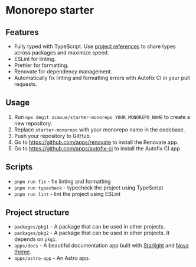# Monorepo starter

## Features

- Fully typed with TypeScript. Use [project references](https://typescriptlang.org/docs/handbook/project-references.html) to share types across packages and maximize speed.
- ESLint for linting.
- Prettier for formatting.
- Renovate for dependency management.
- Automatically fix linting and formatting errors with Autofix CI in your pull requests.

## Usage

1. Run `npx degit ocavue/starter-monorepo YOUR_MONOREPO_NAME` to create a new repository.
2. Replace `starter-monorepo` with your monorepo name in the codebase.
3. Push your repository to GitHub.
4. Go to https://github.com/apps/renovate to install the Renovate app.
5. Go to https://github.com/apps/autofix-ci to install the Autofix CI app.

## Scripts

- `pnpm run fix` - fix linting and formatting
- `pnpm run typecheck` - typecheck the project using TypeScript
- `pnpm run lint` - lint the project using ESLint

## Project structure

- `packages/pkg1` - A package that can be used in other projects.
- `packages/pkg2` - A package that can be used in other projects. It depends on `pkg1`.
- `apps/docs` - A beautiful documentation app built with [Starlight](https://starlight.astro.build/) and [Nova theme](https://github.com/ocavue/starlight-theme-nova).
- `apps/astro-app` - An Astro app.
